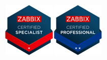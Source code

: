 <span>
<a target="_blank" href="https://www.zabbix.com/certificate/?firstname=Andrzej&lastname=Pietryga&certificate=CS-2411-095&version=7.0">
  <img src="https://raw.githubusercontent.com/Udeus/Udeus/refs/heads/main/zabbix_zcs.svg" width="150" /></a>
<a target="_blank" href="https://www.zabbix.com/certificate/?firstname=Andrzej&lastname=Pietryga&certificate=CP-2411-004&version=7.0">
  <img src="https://raw.githubusercontent.com/Udeus/Udeus/refs/heads/main/zabbix_zcp.svg" width="150" /></a>
</span>
